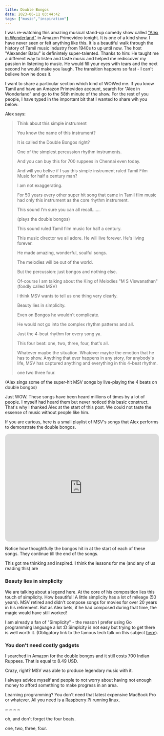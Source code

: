 ```yaml
---
title: Double Bongos
date: 2023-06-11 03:44:42
tags: ["music","inspiration"]
---
```


I was re-watching this amazing musical stand-up comedy show called ["Alex in Wonderland"](https://www.imdb.com/title/tt10915930/) in Amazon Primevideo tonight. It is one of a kind show. I have never seen or felt anything like this. It is a beautiful walk through the history of Tamil music industry from 1940s to up until now. The host "Alexander Babu" is definintely super-talented. Thanks to him: He taught me a different way to listen and taste music and helped me rediscover my passion in listening to music. He would fill your eyes with tears and the next second he would make you laugh. The transition happens so fast - I can't believe how he does it.

I want to share a particular section which kind of WOWed me. If you know Tamil and have an Amazon Primevideo account, search for "Alex in Wonderland" and go to the 58th minute of the show. For the rest of you people, I have typed in the important bit that I wanted to share wih you below:

Alex says:

> Think about this simple instrument
> 
> You know the name of this instrument?
> 
> It is called the Double Bongos right?
> 
> One of the simplest percussion rhythm instruments.
> 
> And you can buy this for 700 ruppees in Chennai even today.
> 
> And will you belive if I say this simple instrument ruled Tamil Film Music for half a century man?
> 
> I am not exaggerating.
> 
> For 50 years every other super hit song that came in Tamil film music had only this instrument as the core rhythm instrument.
> 
> This sound I'm sure you can all recall.......
> 
> (plays the double bongos)
>
> This sound ruled Tamil film music for half a century.
>
> This music director we all adore. He will live forever. He's living forever.
> 
> He made amazing, wonderful, soulful songs.
> 
> The melodies will be out of the world.
>
> But the percussion: just bongos and nothing else.
> 
> Of-course I am talking about the King of Melodies "M S Viswanathan" (fondly called MSV)
>
> I think MSV wants to tell us one thing very clearly.
>
> Beauty lies in simplicity.
>
> Even on Bongos he wouldn't complicate.
> 
> He would not go into the complex rhythm patterns and all.
>
> Just the 4-beat rhythm for every song ya.
>
> This four beat: one, two, three, four, that's all.
>
> Whatever maybe the situation. Whatever maybe the emotion that he has to show. Anything that ever happens in any story, for anybody's life, MSV has captured anything and everything in this 4-beat rhythm.
>
> one two three four.

(Alex sings some of the super-hit MSV songs by live-playing the 4 beats on double bongos)

Just WOW. These songs have been heard millions of times by a lot of people. I myself had heard them but never noticed this basic construct. That's why I thanked Alex at the start of this post. We could not taste the essense of music without people like him.

If you are curious, here is a small playlist of MSV's songs that Alex performs to demonstrate the double bongos.

<iframe style="border-radius:12px" src="https://open.spotify.com/embed/playlist/6QoFkkY3JyeslWhlHE4BVG?utm_source=generator" width="100%" height="352" frameBorder="0" allowfullscreen="" allow="autoplay; clipboard-write; encrypted-media; fullscreen; picture-in-picture" loading="lazy"></iframe>

Notice how thoughtfully the bongos hit in at the start of each of these songs. They continue till the end of the songs.

This got me thinking and inspired. I think the lessons for me (and any of us reading this) are

### Beauty lies in simplicity

We are talking about a legend here. At the core of his composition lies this touch of simplicity. How beautiful! A little simplicity has a lot of mileage (50 years). MSV retired and didn't compose songs for movies for over 20 years in his retirement. But as Alex bets, if he had composed during that time, the magic would have still worked!

I am already a fan of "Simplicity" - the reason I prefer using Go programming language a lot :D Simplcity is not easy but trying to get there is well worth it. (Obligatory link to the famous tech talk on this subject [here](https://www.infoq.com/presentations/Simple-Made-Easy/)).

### You don't need costly gadgets

I searched in Amazon for the double bongos and it still costs 700 Indian Ruppees. That is equal to 8.49 USD.

Crazy, right? MSV was able to produce legendary music with it.

I always advice myself and people to not worry about having not enough money to afford something to make progress in an area.

Learning programming? You don't need that latest expensive MacBook Pro or whatever. All you need is a [Raspberry Pi](https://www.raspberrypi.org) running linux.

~ ~ ~ ~

oh, and don't forget the four beats.

one, two, three, four.














